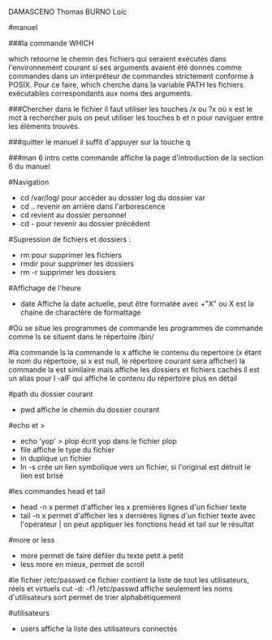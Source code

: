 DAMASCENO Thomas
BURNO Loic

#manuel

###la commande WHICH

which retourne le chemin des fichiers qui seraient exécutés dans l'environnement courant si ses arguments avaient été donnés comme commandes dans un interpréteur de commandes strictement conforme à POSIX.
Pour ce faire, which cherche dans la variable PATH les fichiers exécutables correspondants aux noms des arguments. 

###Chercher dans le fichier
il faut utiliser les touches /x ou ?x où x est le mot à rechercher
puis on peut utiliser les touches b et n pour naviguer entre les éléments trouvés.

###quitter le manuel 
il suffit d'appuyer sur la touche q

###man 6 intro
cette commande affiche la page d'introduction de la section 6 du manuel

#Navigation

* cd /var/log/ 	pour accèder au dossier log du dossier var
* cd .. 	revenir en arrière dans l'arborescence
* cd 		revient au dossier personnel
* cd - 		pour revenir au dossier précédent

#Supression de fichiers et dossiers :
* rm 		pour supprimer les fichiers
* rmdir		pour supprimer les dossiers
* rm -r		supprimer les dossiers

#Affichage de l'heure
* date 		Affiche la date actuelle, peut être formatée avec +"X" ou X est la chaine de charactère de formattage

#Où se situe les programmes de commande
les programmes de commande comme ls se situent dans le répertoire /bin/

#la commande ls
la commande ls x affiche le contenu du repertoire (x étant le nom du répertoire, si x est null, le répertoire courant sera afficher)
la commande la est similaire mais affiche les dossiers et fichiers cachés
ll est un alias pour l -alF qui affiche le contenu du répertoire plus en détail

#path du dossier courant
* pwd		affiche le chemin du dossier courant

#echo et >
* echo 'yop' > plop écrit yop dans le fichier plop
* file 		affiche le type du fichier
* ln		duplique un fichier
* ln -s 	crée un lien symbolique vers un fichier, si l'original est détruit le lien est brisé

#les commandes head et tail
* head -n x	permet d'afficher les x premières lignes d'un fichier texte
* tail -n x	permet d'afficher les x dernières lignes d'un fichier texte
avec l'opérateur | on peut appliquer les fonctions head et tail sur le résultat

#more or less
* more 		permet de faire défiler du texte petit à petit
* less		more en mieux, permet de scroll 

#le fichier /etc/passwd
ce fichier contient la liste de tout les utilisateurs, réels et virtuels
cut -d: -f1 /etc/passwd affiche seulement les noms d'utilisateurs 
sort permet de trier alphabétiquement

#utilisateurs
* users		affiche la liste des utilisateurs connectés







